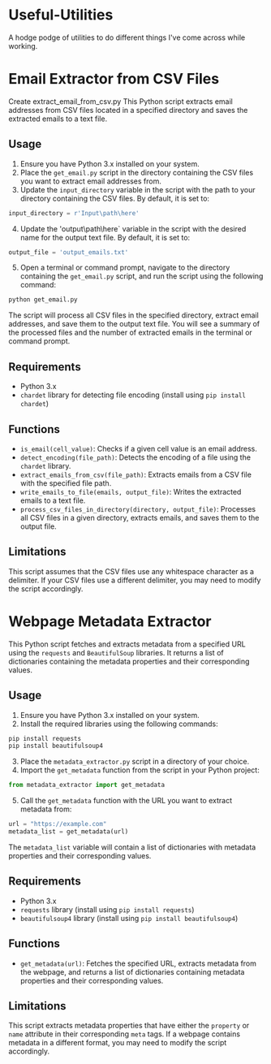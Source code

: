 # Useful-Utilities
A hodge podge of utilities to do different things I've come across while working.






# Email Extractor from CSV Files
Create extract_email_from_csv.py
This Python script extracts email addresses from CSV files located in a specified directory and saves the extracted emails to a text file.

## Usage

1. Ensure you have Python 3.x installed on your system.
2. Place the `get_email.py` script in the directory containing the CSV files you want to extract email addresses from.
3. Update the `input_directory` variable in the script with the path to your directory containing the CSV files. By default, it is set to:

```python
input_directory = r'Input\path\here'
```

4. Update the 'output\path\here` variable in the script with the desired name for the output text file. By default, it is set to:

```python
output_file = 'output_emails.txt'
```

5. Open a terminal or command prompt, navigate to the directory containing the `get_email.py` script, and run the script using the following command:

```bash
python get_email.py
```

The script will process all CSV files in the specified directory, extract email addresses, and save them to the output text file. You will see a summary of the processed files and the number of extracted emails in the terminal or command prompt.

## Requirements

- Python 3.x
- `chardet` library for detecting file encoding (install using `pip install chardet`)

## Functions

- `is_email(cell_value)`: Checks if a given cell value is an email address.
- `detect_encoding(file_path)`: Detects the encoding of a file using the `chardet` library.
- `extract_emails_from_csv(file_path)`: Extracts emails from a CSV file with the specified file path.
- `write_emails_to_file(emails, output_file)`: Writes the extracted emails to a text file.
- `process_csv_files_in_directory(directory, output_file)`: Processes all CSV files in a given directory, extracts emails, and saves them to the output file.

## Limitations

This script assumes that the CSV files use any whitespace character as a delimiter. If your CSV files use a different delimiter, you may need to modify the script accordingly.



# Webpage Metadata Extractor

This Python script fetches and extracts metadata from a specified URL using the `requests` and `BeautifulSoup` libraries. It returns a list of dictionaries containing the metadata properties and their corresponding values.

## Usage

1. Ensure you have Python 3.x installed on your system.
2. Install the required libraries using the following commands:

```bash
pip install requests
pip install beautifulsoup4
```

3. Place the `metadata_extractor.py` script in a directory of your choice.
4. Import the `get_metadata` function from the script in your Python project:

```python
from metadata_extractor import get_metadata
```

5. Call the `get_metadata` function with the URL you want to extract metadata from:

```python
url = "https://example.com"
metadata_list = get_metadata(url)
```

The `metadata_list` variable will contain a list of dictionaries with metadata properties and their corresponding values.

## Requirements

- Python 3.x
- `requests` library (install using `pip install requests`)
- `beautifulsoup4` library (install using `pip install beautifulsoup4`)

## Functions

- `get_metadata(url)`: Fetches the specified URL, extracts metadata from the webpage, and returns a list of dictionaries containing metadata properties and their corresponding values.

## Limitations

This script extracts metadata properties that have either the `property` or `name` attribute in their corresponding `meta` tags. If a webpage contains metadata in a different format, you may need to modify the script accordingly.
